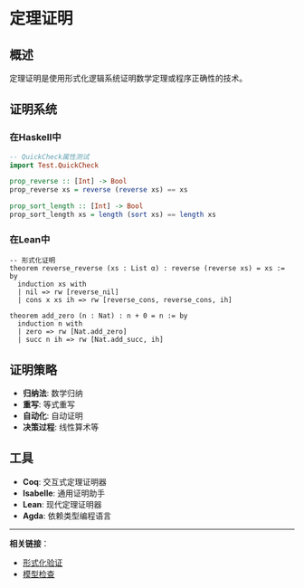 # 定理证明

## 概述

定理证明是使用形式化逻辑系统证明数学定理或程序正确性的技术。

## 证明系统

### 在Haskell中

```haskell
-- QuickCheck属性测试
import Test.QuickCheck

prop_reverse :: [Int] -> Bool
prop_reverse xs = reverse (reverse xs) == xs

prop_sort_length :: [Int] -> Bool
prop_sort_length xs = length (sort xs) == length xs
```

### 在Lean中

```lean
-- 形式化证明
theorem reverse_reverse (xs : List α) : reverse (reverse xs) = xs := by
  induction xs with
  | nil => rw [reverse_nil]
  | cons x xs ih => rw [reverse_cons, reverse_cons, ih]

theorem add_zero (n : Nat) : n + 0 = n := by
  induction n with
  | zero => rw [Nat.add_zero]
  | succ n ih => rw [Nat.add_succ, ih]
```

## 证明策略

- **归纳法**: 数学归纳
- **重写**: 等式重写
- **自动化**: 自动证明
- **决策过程**: 线性算术等

## 工具

- **Coq**: 交互式定理证明器
- **Isabelle**: 通用证明助手
- **Lean**: 现代定理证明器
- **Agda**: 依赖类型编程语言

---

**相关链接**：

- [形式化验证](./001-Formal-Verification.md)
- [模型检查](./002-Model-Checking.md)
